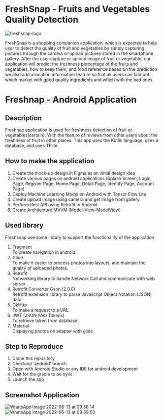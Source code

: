 # FreshSnap - Fruits and Vegetables Quality Detection
![freshsnap-logo](https://user-images.githubusercontent.com/73012972/173266996-7f98b804-9da8-42e6-8a49-39af240f960e.png)

FreshSnap is a shopping companion application, which is expected to help user to detect the quality of fruit and vegetables by simply capturing pictures through the camera or upload pictures stored in the smartphone gallery. After the user capture or upload image of fruit or vegetable, our application will predict the freshness percentage of the fruits and vegetables, how to keep them, and food reference based on the prediction. we also add a location information feature so that all users can find out which market with good quality ingredients and which with the bad ones.

Freshnap - Android Application
==
Description
--
Freshnap application is used for freshness detection of fruit or vegetables(certain), With the feature of reviews from other users about the freshness of fruit in other places. This app uses the Kotlin language, uses a database, and uses TFlite.

How to make the application
--
1. Create the mock-up design in Figma as an initial design idea
2. Create various pages on android applications (Splash Screen, Login Page, Register Page, Home Page, Detail Page, Identify Page, Account Page)
3. Deploy Machine Learning Model on Android with Tensor Flow Lite
4. Create upload Image using camera and get Image from gallery
5. Perform Rest API using Retrofit in Android
6. Create Architecture MVVM (Model-View-ModelView)

Used library
--
Freshsnap use some library to support the functionality of the application
1. Fragment\
To create navigation in android.
2. Glide\
To make it easier to process photos into layouts, and maintain the quality of uploaded photos.
3. Retrofit\
Networking library to handle Network Call and communicate with web server
4. Retrofit Converter Gson (2.9.0)\
Retrofit extension library to parse Javascript Object Notation (JSON) data
5. OkHttp\
To make a request to a URL.
6. JWT (JSON Web Tokens)\
To retrieve token from database
7. Material\
Displaying photos on adapter with glide


Step to Reproduce
--
1. Clone this repository
2. Checkout 'android' branch
3. Open with Android Studio or any IDE for android development
4. Wait for the gradle to be sync
5. Launch the app

Screenshot Application
--
![WhatsApp Image 2022-06-13 at 09 58 14](https://user-images.githubusercontent.com/63099572/173271730-c3cd52b7-ef7c-4300-9cc2-00f935751dd5.jpeg)
![WhatsApp Image 2022-06-13 at 09 59 50](https://user-images.githubusercontent.com/63099572/173271851-881da915-7fee-428c-b3c0-15d0833bebe6.jpeg)



